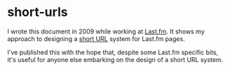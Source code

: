 short-urls
==========

I wrote this document in 2009 while working at [Last.fm](http://last.fm). It shows my approach to designing a [short URL](http://en.wikipedia.org/wiki/URL_shortening) system for Last.fm pages.</p>

I've published this with the hope that, despite some Last.fm specific bits, it's useful for anyone else embarking on the design of a short URL system.
